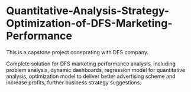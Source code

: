 # Quantitative-Analysis-Strategy-Optimization-of-DFS-Marketing-Performance

This is a capstone project cooeprating with DFS company. 



Complete solution for DFS marketing performance analysis, including problem analysis, dynamic dashboards, regression model for quantitative analysis, optimization model to deliver better advertising scheme and increase profits, further business strategy suggestions.

